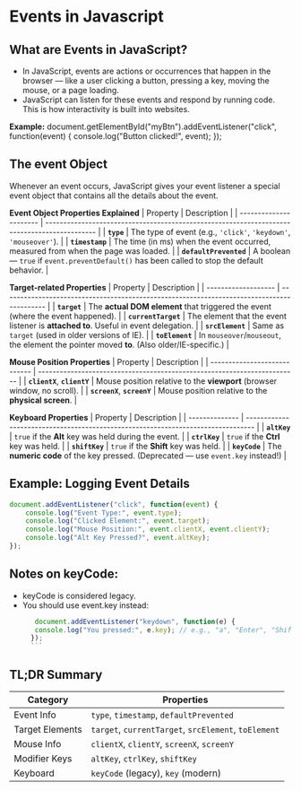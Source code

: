 
# Events in Javascript
## What are Events in JavaScript?

  - In JavaScript, events are actions or occurrences that happen in the browser — like a user clicking a button, pressing a key, moving the mouse, or a page loading.
  - JavaScript can listen for these events and respond by running code. This is how interactivity is built into websites.

  **Example:**
  document.getElementById("myBtn").addEventListener("click", function(event) {
    console.log("Button clicked!", event);
});
## The event Object

Whenever an event occurs, JavaScript gives your event listener a special event object that contains all the details about the event.

**Event Object Properties Explained**
| Property               | Description                                                                                  |
| ---------------------- | -------------------------------------------------------------------------------------------- |
| **`type`**             | The type of event (e.g., `'click'`, `'keydown'`, `'mouseover'`).                             |
| **`timestamp`**        | The time (in ms) when the event occurred, measured from when the page was loaded.            |
| **`defaultPrevented`** | A boolean — `true` if `event.preventDefault()` has been called to stop the default behavior. |

**Target-related Properties**
| Property            | Description                                                                                |
| ------------------- | ------------------------------------------------------------------------------------------ |
| **`target`**        | The **actual DOM element** that triggered the event (where the event happened).            |
| **`currentTarget`** | The element that the event listener is **attached to**. Useful in event delegation.        |
| **`srcElement`**    | Same as `target` (used in older versions of IE).                                           |
| **`toElement`**     | In `mouseover`/`mouseout`, the element the pointer moved **to**. (Also older/IE-specific.) |

**Mouse Position Properties**
| Property                     | Description                                                              |
| ---------------------------- | ------------------------------------------------------------------------ |
| **`clientX`**, **`clientY`** | Mouse position relative to the **viewport** (browser window, no scroll). |
| **`screenX`**, **`screenY`** | Mouse position relative to the **physical screen**.                      |

**Keyboard Properties**
| Property       | Description                                                                      |
| -------------- | -------------------------------------------------------------------------------- |
| **`altKey`**   | `true` if the **Alt** key was held during the event.                             |
| **`ctrlKey`**  | `true` if the **Ctrl** key was held.                                             |
| **`shiftKey`** | `true` if the **Shift** key was held.                                            |
| **`keyCode`**  | The **numeric code** of the key pressed. (Deprecated — use `event.key` instead!) |

## Example: Logging Event Details
```js
document.addEventListener("click", function(event) {
    console.log("Event Type:", event.type);
    console.log("Clicked Element:", event.target);
    console.log("Mouse Position:", event.clientX, event.clientY);
    console.log("Alt Key Pressed?", event.altKey);
});
```
## Notes on keyCode:
  - keyCode is considered legacy.
  - You should use event.key instead: 
      ```js
         document.addEventListener("keydown", function(e) {
         console.log("You pressed:", e.key); // e.g., "a", "Enter", "Shift"
        });
        ```

## TL;DR Summary
| Category        | Properties                                           |
| --------------- | ---------------------------------------------------- |
| Event Info      | `type`, `timestamp`, `defaultPrevented`              |
| Target Elements | `target`, `currentTarget`, `srcElement`, `toElement` |
| Mouse Info      | `clientX`, `clientY`, `screenX`, `screenY`           |
| Modifier Keys   | `altKey`, `ctrlKey`, `shiftKey`                      |
| Keyboard        | `keyCode` (legacy), `key` (modern)                   |

